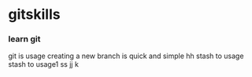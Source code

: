 # gitskills
### learn git 
git is usage
creating a new branch is quick and simple
hh
stash to usage
stash to usage1
ss
jj
k
